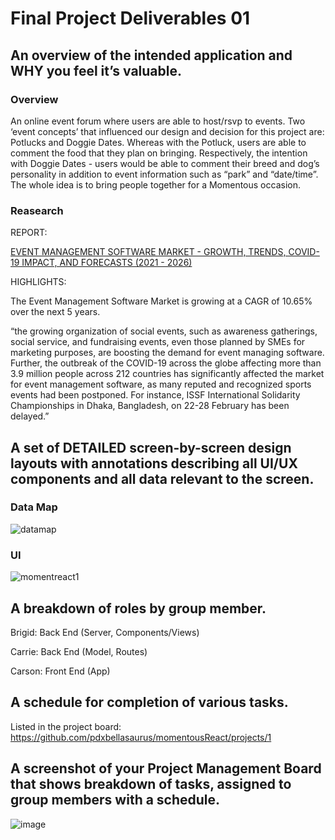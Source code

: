 # Final Project Deliverables 01


## An overview of the intended application and WHY you feel it’s valuable.

### Overview

An online event forum where users are able to host/rsvp to events. 
Two ‘event concepts’ that influenced our design and decision for this project are:
Potlucks and Doggie Dates. 
Whereas with the Potluck, users are able to comment the food that they plan on bringing. Respectively, the intention with Doggie Dates - users would be able to comment their breed and dog’s personality in addition to event information such as “park” and “date/time”. 
The whole idea is to bring people together for a Momentous occasion.

### Reasearch

REPORT:

[EVENT MANAGEMENT SOFTWARE MARKET - GROWTH, TRENDS, COVID-19 IMPACT, AND FORECASTS (2021 - 2026)](https://www.mordorintelligence.com/industry-reports/event-management-software-market)

HIGHLIGHTS: 

The Event Management Software Market is growing at a CAGR of 10.65% over the next 5 years.

“the growing organization of social events, such as awareness gatherings, social service, and fundraising events, even those planned by SMEs for marketing purposes, are boosting the demand for event managing software.
Further, the outbreak of the COVID-19 across the globe affecting more than 3.9 million people across 212 countries has significantly affected the market for event management software, as many reputed and recognized sports events had been postponed. For instance, ISSF International Solidarity Championships in Dhaka, Bangladesh, on 22-28 February has been delayed.”

## A set of DETAILED screen-by-screen design layouts with annotations describing all UI/UX components and all data relevant to the screen.

### Data Map

![datamap](https://user-images.githubusercontent.com/74746211/122158000-b96aed80-ce20-11eb-9755-7d0d19a57a26.PNG)

### UI

![momentreact1](https://user-images.githubusercontent.com/74746211/122157985-b112b280-ce20-11eb-8a74-27ccf35f9b56.PNG)


## A breakdown of roles by group member.

Brigid: Back End (Server, Components/Views)

Carrie: Back End (Model, Routes)

Carson: Front End (App)

## A schedule for completion of various tasks. 

Listed in the project board:
https://github.com/pdxbellasaurus/momentousReact/projects/1

## A screenshot of your Project Management Board that shows breakdown of tasks, assigned to group members with a schedule.

![image](https://user-images.githubusercontent.com/74746211/122158663-e4a20c80-ce21-11eb-9435-e71252d1ec36.png)
